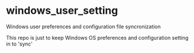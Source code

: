 # windows_user_setting
Windows user preferences and configuration file syncronization

This repo is just to keep Windows OS preferences and configuration setting in to 'sync'
